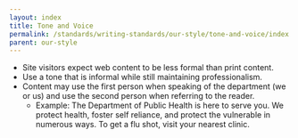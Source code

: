 ```yaml
---
layout: index
title: Tone and Voice
permalink: /standards/writing-standards/our-style/tone-and-voice/index.html
parent: our-style
---
```

- Site visitors expect web content to be less formal than print content.
- Use a tone that is informal while still maintaining professionalism.
- Content may use the first person when speaking of the department (we or us) and use
the second person when referring to the reader.
    - Example: The Department of Public Health is here to serve you. We protect health, foster self reliance, and protect the vulnerable in numerous ways. To get a flu shot, visit your nearest clinic.